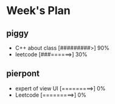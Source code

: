 # Week's Plan

## piggy

- C++ about class [#########>] 90%
- leetcode [###======>] 30%

## pierpont

- expert of view UI [=========>] 0%
- Leetcode [=========>] 0%